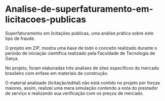 # Analise-de-superfaturamento-em-licitacoes-publicas
Superfaturamento em licitações publicas, uma análise prática sobre este tipo de fraude.

O projeto em ZIP, mostra uma base de todo o conceito realizado durante o período de iniciação científica realizado pela Faculdade de Tecnologia de Garça.

No projeto, foram elaboradas três analises de sites específicos do mercado brasileiro com enfase em materiais de construção. 

O material analisado (licitação/edital) não está contido no projeto por forças maiores, assim, realizei uma mera simulação contendo a nota do prestador de serviço e realizando sua verificação com os preços de mercado. 


